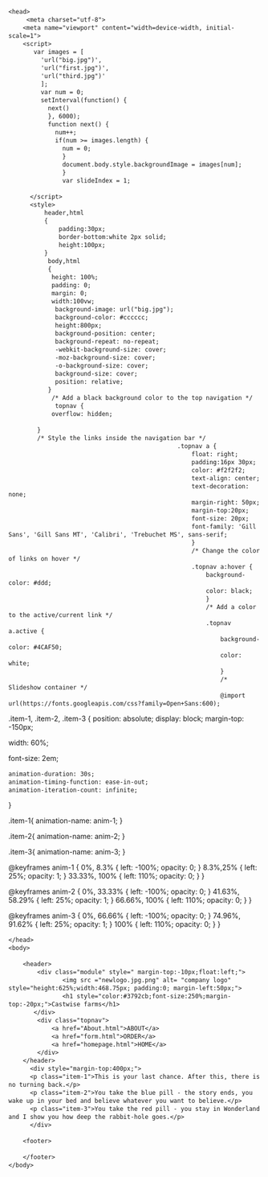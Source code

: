 <!DOCTYPE html>
<html>
    
    <head>
         <meta charset="utf-8">
        <meta name="viewport" content="width=device-width, initial-scale=1">
        <script>
           var images = [
             'url("big.jpg")', 
             'url("first.jpg")', 
             'url("third.jpg")'
             ];
             var num = 0;
             setInterval(function() {
               next()
               }, 6000);
               function next() {
                 num++;
                 if(num >= images.length) {
                   num = 0;
                   }
                   document.body.style.backgroundImage = images[num];
                   }
                   var slideIndex = 1;

          </script>
          <style>
              header,html
              {
                  padding:30px;
                  border-bottom:white 2px solid;
                  height:100px;
              }
               body,html
               {
                height: 100%;
                padding: 0;
                margin: 0;
                width:100vw;
                 background-image: url("big.jpg");
                 background-color: #cccccc;
                 height:800px;
                 background-position: center;
                 background-repeat: no-repeat;
                 -webkit-background-size: cover;
                 -moz-background-size: cover;
                 -o-background-size: cover;
                 background-size: cover;
                 position: relative;
               } 
                /* Add a black background color to the top navigation */
                 topnav {
                overflow: hidden;
                
            }
            /* Style the links inside the navigation bar */
                                                   .topnav a {
                                                       float: right;
                                                       padding:16px 30px;
                                                       color: #f2f2f2;
                                                       text-align: center;
                                                       text-decoration: none;
                                                       margin-right: 50px;
                                                       margin-top:20px;
                                                       font-size: 20px;
                                                       font-family: 'Gill Sans', 'Gill Sans MT', 'Calibri', 'Trebuchet MS', sans-serif;
                                                       }
                                                       /* Change the color of links on hover */
                                                       .topnav a:hover {
                                                           background-color: #ddd;
                                                           color: black;
                                                           }
                                                           /* Add a color to the active/current link */
                                                           .topnav a.active {
                                                               background-color: #4CAF50;
                                                               color: white;
                                                               }
                                                               /* Slideshow container */
                                                               @import url(https://fonts.googleapis.com/css?family=Open+Sans:600);

.item-1, 
.item-2, 
.item-3 {
	position: absolute;
  display: block;
	margin-top: -150px;
  
  width: 60%;
  
  font-size: 2em;

	animation-duration: 30s;
	animation-timing-function: ease-in-out;
	animation-iteration-count: infinite;
}

.item-1{
	animation-name: anim-1;
}

.item-2{
	animation-name: anim-2;
}

.item-3{
	animation-name: anim-3;
}

@keyframes anim-1 {
	0%, 8.3% { left: -100%; opacity: 0; }
  8.3%,25% { left: 25%; opacity: 1; }
  33.33%, 100% { left: 110%; opacity: 0; }
}

@keyframes anim-2 {
	0%, 33.33% { left: -100%; opacity: 0; }
  41.63%, 58.29% { left: 25%; opacity: 1; }
  66.66%, 100% { left: 110%; opacity: 0; }
}

@keyframes anim-3 {
	0%, 66.66% { left: -100%; opacity: 0; }
  74.96%, 91.62% { left: 25%; opacity: 1; }
  100% { left: 110%; opacity: 0; }
}
</style>

    </head>
    <body>
         
        <header>
            <div class="module" style=" margin-top:-10px;float:left;">
                   <img src ="newlogo.jpg.png" alt= "company logo" style="height:625%;width:468.75px; padding:0; margin-left:50px;">
                   <h1 style="color:#3792cb;font-size:250%;margin-top:-20px;">Castwise farms</h1>
           </div>
            <div class="topnav"> 
                <a href="About.html">ABOUT</a>
                <a href="form.html">ORDER</a>
                <a href="homepage.html">HOME</a>
            </div>
        </header>
          <div style="margin-top:400px;">
          <p class="item-1">This is your last chance. After this, there is no turning back.</p>
          <p class="item-2">You take the blue pill - the story ends, you wake up in your bed and believe whatever you want to believe.</p>
          <p class="item-3">You take the red pill - you stay in Wonderland and I show you how deep the rabbit-hole goes.</p>
          </div>

        <footer>
            
        </footer>
    </body>
</html>